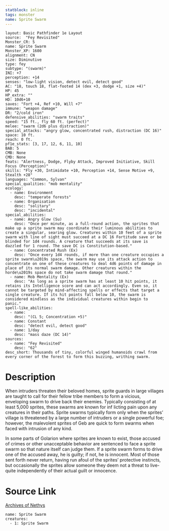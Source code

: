 ```yaml
---
statblock: inline
tags: monster
name: Sprite Swarm
---
```

```statblock
layout: Basic Pathfinder 1e Layout
source:  "Fey Revisited"
Monster_CR: 5
name: Sprite Swarm
Monster_XP: 1600
alignment: CN
size: Diminutive
type: fey
subtype: "(swarm)"
INI: +7
perception: +14
senses: "low-light vision, detect evil, detect good"
AC: "18, touch 18, flat-footed 14 (dex +3, dodge +1, size +4)"
HP: 45
HP_extra: ""
HD: 10d6+10
saves: "Fort +4, Ref +10, Will +7"
immune: "weapon damage"
DR: "2/cold iron"
defensive_abilities: "swarm traits"
speed: "15 ft., fly 60 ft. (perfect)"
melee: "swarm (2d6 plus distraction)"
special_attacks: "angry glow, concentrated rush, distraction (DC 16)"
space: 10 ft.
reach: 0 ft.
pf1e_stats: [3, 17, 12, 6, 11, 10]
BAB: 5
CMB: None
CMD: None
feats: "Alertness, Dodge, Flyby Attack, Improved Initiative, Skill Focus (Perception)"
skills: "Fly +30, Intimidate +10, Perception +14, Sense Motive +9, Stealth +28"
languages: "Common, Sylvan"
special_qualities: "mob mentality"
ecology:
  - name: Environment
    desc: "temperate forests"
  - name: Organisation
    desc: "solitary"
    desc: "incidental"
special_abilities:
  - name: Angry Glow (Su)
    desc: "Once per minute, as a full-round action, the sprites that make up a sprite swarm may coordinate their luminous abilities to create a singular, searing glow. Creatures within 10 feet of a sprite swarm with line of sight must succeed at a DC 16 Fortitude save or be blinded for 1d4 rounds. A creature that succeeds at its save is dazzled for 1 round. The save DC is Constitution-based."
  - name: Concentrated Rush (Ex)
    desc: "Once every 1d4 rounds, if more than one creature occupies a sprite swarm\u2019s space, the swarm may use its attack action to concentrate on one of these creatures to deal 4d6 points of damage in place of its normal swarm damage. Other creatures within the horde\u2019s space do not take swarm damage that round."
  - name: Mob Mentality (Ex)
    desc: "As long as a sprite swarm has at least 10 hit points, it retains its Intelligence score and can act accordingly. Even so, it cannot be targeted by mind-affecting spells or effects that target a single creature. If its hit points fall below 10, the swarm is considered mindless as the individual creatures within begin to panic."
spell-like_abilities:
  - name:
    desc: "(CL 5; Concentration +5)"
  - name: Constant
    desc: "detect evil, detect good"
  - name: 1/day
    desc: "mass daze (DC 14)"
sources:
  - name: "Fey Revisited"
    desc: "62"
desc_short: Thousands of tiny, colorful winged humanoids crawl from every corner of the forest to form this buzzing, writhing swarm. 
```
# Description
When intruders threaten their beloved homes, sprite guards in large villages are taught to call for their fellow tribe members to form a vicious, enveloping swarm to drive back their enemies. Typically consisting of at least 5,000 sprites, these swarms are known for inf licting pain upon any creatures in their paths. Sprite swarms typically form only when the sprites’ village is threatened by a large number of intruders or a single powerful foe; however, the malevolent sprites of Geb are quick to form swarms when faced with intrusion of any kind. 

In some parts of Golarion where sprites are known to exist, those accused of crimes or other unacceptable behavior are sentenced to face a sprite swarm so that nature itself can judge them. If a sprite swarm forms to drive one of the accused away, he is guilty; if not, he is innocent. Most of those sent forth never return, having run afoul of the sprites’ protective instincts, but occasionally the sprites allow someone they deem not a threat to live-quite independently of their actual guilt or innocence.
# Source Link
[Archives of Nethys](https://aonprd.com/MonsterDisplay.aspx?ItemName=Sprite%20Swarm)
```encounter-table
name: Sprite Swarm
creatures:
  - 1: Sprite Swarm
```
